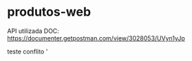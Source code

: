 # produtos-web

API utilizada DOC: https://documenter.getpostman.com/view/3028053/UVyn1yJp

teste conflito
'